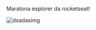 Maratona explorer da rocketseat!

![dsadasimg](https://user-images.githubusercontent.com/104202323/173190432-9073c575-6e47-4c99-9d99-9e54f90f9459.png)
